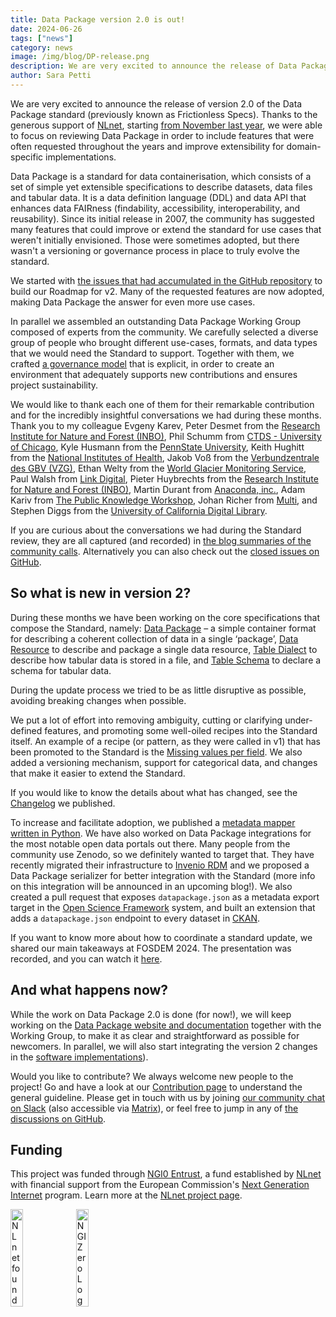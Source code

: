 ```yaml
---
title: Data Package version 2.0 is out!
date: 2024-06-26
tags: ["news"]
category: news
image: /img/blog/DP-release.png
description: We are very excited to announce the release of Data Package v2
author: Sara Petti
---
```

We are very excited to announce the release of version 2.0 of the Data Package standard (previously known as Frictionless Specs). Thanks to the generous support of [NLnet](https://nlnet.nl/), starting [from November last year](https://frictionlessdata.io/blog/2023/11/15/frictionless-specs-update/#additional-deliverables), we were able to focus on reviewing Data Package in order to include features that were often requested throughout the years and improve extensibility for domain-specific implementations. 

Data Package is a standard for data containerisation, which consists of a set of simple yet extensible specifications to describe datasets, data files and tabular data. It is a data definition language (DDL) and data API that enhances data FAIRness (findability, accessibility, interoperability, and reusability). Since its initial release in 2007, the community has suggested many features that could improve or extend the standard for use cases that weren't initially envisioned. Those were sometimes adopted, but there wasn't a versioning or governance process in place to truly evolve the standard.

We started with [the issues that had accumulated in the GitHub repository](https://github.com/frictionlessdata/datapackage/issues) to build our Roadmap for v2. Many of the requested features are now adopted, making Data Package the answer for even more use cases.

In parallel we assembled an outstanding Data Package Working Group composed of experts from the community. We carefully selected a diverse group of people who brought different use-cases, formats, and data types that we would need the Standard to support. Together with them, we crafted [a governance model](https://datapackage.org/overview/governance/) that is explicit, in order to create an environment that adequately supports new contributions and ensures project sustainability.

We would like to thank each one of them for their remarkable contribution and for the incredibly insightful conversations we had during these months. Thank you to my colleague Evgeny Karev, Peter Desmet from the [Research Institute for Nature and Forest (INBO)](https://www.vlaanderen.be/inbo/en-gb/homepage/), Phil Schumm from [CTDS - University of Chicago](https://ctds.uchicago.edu/), Kyle Husmann from the [PennState University](https://www.psu.edu/), Keith Hughitt  from the [National Institutes of Health](https://www.nih.gov/), Jakob Voß from the [Verbundzentrale des GBV (VZG)](https://www.gbv.de/), Ethan Welty from the [World Glacier Monitoring Service](https://wgms.ch/), Paul Walsh from [Link Digital](https://linkdigital.com.au/), Pieter Huybrechts from the [Research Institute for Nature and Forest (INBO)](https://www.vlaanderen.be/inbo/en-gb/homepage/), Martin Durant from [Anaconda, inc.](https://www.anaconda.com/), Adam Kariv from [The Public Knowledge Workshop](https://www.hasadna.org.il/), Johan Richer from [Multi](https://www.multi.coop/?locale=fr), and Stephen Diggs from the [University of California Digital Library](https://cdlib.org/). 

If you are curious about the conversations we had during the Standard review, they are all captured (and recorded) in [the blog summaries of the community calls](https://frictionlessdata.io/blog/). Alternatively you can also check out the [closed issues on GitHub](https://github.com/frictionlessdata/datapackage/milestone/6?closed=1). 

## So what is new in version 2?

During these months we have been working on the core specifications that compose the Standard, namely: [Data Package](https://datapackage.org/standard/data-package/) – a simple container format for describing a coherent collection of data in a single ‘package’, [Data Resource](https://datapackage.org/standard/data-resource/) to describe and package a single data resource, [Table Dialect](https://datapackage.org/standard/table-dialect/) to describe how tabular data is stored in a file, and [Table Schema](https://datapackage.org/standard/table-schema/) to declare a schema for tabular data.

During the update process we tried to be as little disruptive as possible, avoiding breaking changes when possible. 

We put a lot of effort into removing ambiguity, cutting or clarifying under-defined features, and promoting some well-oiled recipes into the Standard itself. An example of a recipe (or pattern, as they were called in v1) that has been promoted to the Standard is the [Missing values per field](https://specs.frictionlessdata.io/patterns/#missing-values-per-field). We also added a versioning mechanism, support for categorical data, and changes that make it easier to extend the Standard.

If you would like to know the details about what has changed, see the [Changelog](https://datapackage.org/overview/changelog/) we published.

To increase and facilitate adoption, we published a [metadata mapper written in Python](https://github.com/frictionlessdata/dplib-py). We have also worked on Data Package integrations for the most notable open data portals out there. Many people from the community use Zenodo, so we definitely wanted to target that. They have recently migrated their infrastructure to [Invenio RDM](https://inveniordm.web.cern.ch/) and we proposed a Data Package serializer for better integration with the Standard (more info on this integration will be announced in an upcoming blog!). We also created a pull request that exposes `datapackage.json` as a metadata export target in the [Open Science Framework](https://www.cos.io/) system, and built an extension that adds a `datapackage.json` endpoint to every dataset in [CKAN](https://github.com/frictionlessdata/ckanext-datapackage).

If you want to know more about how to coordinate a standard update, we shared our main takeaways at FOSDEM 2024. The presentation was recorded, and you can watch it [here](https://fosdem.org/2024/schedule/event/fosdem-2024-3109-updating-open-data-standards/).

## And what happens now?

While the work on Data Package 2.0 is done (for now!), we will keep working on the [Data Package website and documentation](https://datapackage.org/) together with the Working Group, to make it as clear and straightforward as possible for newcomers. In parallel, we will also start integrating the version 2 changes in the [software implementations](https://datapackage.org/overview/software/)). 

Would you like to contribute? We always welcome new people to the project! Go and have a look at our [Contribution page](https://frictionlessdata.io/work-with-us/contribute/) to understand the general guideline. Please get in touch with us by joining [our community chat on Slack](https://frictionlessdata.io/development/roadmap/) (also accessible via [Matrix](https://matrix.to/#/#frictionlessdata:matrix.okfn.org)), or feel free to jump in any of [the discussions on GitHub](https://github.com/frictionlessdata/datapackage/issues).

 ## Funding

This project was funded through [NGI0 Entrust](https://nlnet.nl/entrust), a fund established by [NLnet](https://nlnet.nl) with financial support from the European Commission's [Next Generation Internet](https://ngi.eu) program. Learn more at the [NLnet project page](https://nlnet.nl/project/FrictionlessStandards/).

[<img src="https://nlnet.nl/logo/banner.png" alt="NLnet foundation logo" width="20%" />](https://nlnet.nl)
[<img src="https://nlnet.nl/image/logos/NGI0_tag.svg" alt="NGI Zero Logo" width="20%" />](https://nlnet.nl/entrust)
